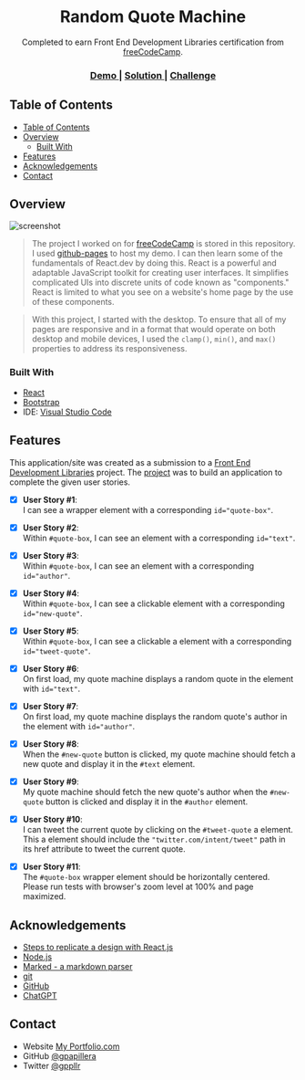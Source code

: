<!-- Please update value in the {}  -->

<h1 align="center">Random Quote Machine</h1>

<div align="center">
   Completed to earn Front End Development Libraries certification from <a href="https://www.freecodecamp.org/" target="_blank">freeCodeCamp</a>.
</div>

<div align="center">
  <h3>
    <a href="https://gpapillera.github.io/random-quote-machine-react/">
      Demo
    </a>
    <span> | </span>
    <a href="https://github.com/gpapillera/random-quote-machine-react/tree/main">
      Solution
    </a>
    <span> | </span>
    <a href="https://www.freecodecamp.org/learn/front-end-development-libraries/front-end-development-libraries-projects/build-a-random-quote-machine">
      Challenge
    </a>
  </h3>
</div>

<!-- TABLE OF CONTENTS -->

## Table of Contents

- [Table of Contents](#table-of-contents)
- [Overview](#overview)
  - [Built With](#built-with)
- [Features](#features)
- [Acknowledgements](#acknowledgements)
- [Contact](#contact)

<!-- OVERVIEW -->

## Overview

![screenshot](/Untitled.gif)

> The project I worked on for [freeCodeCamp](https://www.freecodecamp.org/learn/front-end-development-libraries/front-end-development-libraries-projects/build-a-random-quote-machine) is stored in this repository. I used [github-pages](https://github.com/gitname/react-gh-pages) to host my demo. I can then learn some of the fundamentals of React.dev by doing this. React is a powerful and adaptable JavaScript toolkit for creating user interfaces. It simplifies complicated UIs into discrete units of code known as "components." React is limited to what you see on a website's home page by the use of these components.

> With this project, I started with the desktop. To ensure that all of my pages are responsive and in a format that would operate on both desktop and mobile devices, I used the `clamp()`, `min()`, and `max()` properties to address its responsiveness.

### Built With

<!-- This section should list any major frameworks that you built your project using. Here are a few examples.-->

- [React](https://react.dev/)
- [Bootstrap](https://getbootstrap.com/)
- IDE: [Visual Studio Code](https://code.visualstudio.com/)

## Features

<!-- List the features of your application or follow the template. Don't share the figma file here :) -->

This application/site was created as a submission to a [Front End Development Libraries](https://devchallenges.io/challenges) project. The [project](https://www.freecodecamp.org/learn/front-end-development-libraries/front-end-development-libraries-projects/build-a-random-quote-machine) was to build an application to complete the given user stories.

- [x] **User Story #1**:\
  I can see a wrapper element with a corresponding `id="quote-box"`.

- [x] **User Story #2**:\
  Within `#quote-box`, I can see an element with a corresponding `id="text"`.

- [x] **User Story #3**:\
  Within `#quote-box`, I can see an element with a corresponding `id="author"`.

- [x] **User Story #4**:\
  Within `#quote-box`, I can see a clickable element with a corresponding `id="new-quote"`.

- [x] **User Story #5**:\
  Within `#quote-box`, I can see a clickable a element with a corresponding `id="tweet-quote"`.

- [x] **User Story #6**:\
  On first load, my quote machine displays a random quote in the element with `id="text"`.

- [x] **User Story #7**:\
  On first load, my quote machine displays the random quote's author in the element with `id="author"`.

- [x] **User Story #8**:\
  When the `#new-quote` button is clicked, my quote machine should fetch a new quote and display it in the `#text` element.

- [x] **User Story #9**:\
  My quote machine should fetch the new quote's author when the `#new-quote` button is clicked and display it in the `#author` element.

- [x] **User Story #10**:\
  I can tweet the current quote by clicking on the `#tweet-quote` a element. This a element should include the `"twitter.com/intent/tweet"` path in its href attribute to tweet the current quote.

- [x] **User Story #11**:\
  The `#quote-box` wrapper element should be horizontally centered. Please run tests with browser's zoom level at 100% and page maximized.


## Acknowledgements

<!-- This section should list any articles or add-ons/plugins that helps you to complete the project. This is optional but it will help you in the future. For exmpale -->

- [Steps to replicate a design with React.js](https://www.freecodecamp.org/learn/front-end-development-libraries/front-end-development-libraries-projects/build-a-random-quote-machine)
- [Node.js](https://nodejs.org/)
- [Marked - a markdown parser](https://github.com/chjj/marked)
- [git](https://git-scm.com/)
- [GitHub](https://github.com/)
- [ChatGPT](https://chat.openai.com/chat)

## Contact

- Website [My Portfolio.com](https://gpapillera.github.io/MyPortfolio/)
- GitHub [@gpapillera](https://github.com/gpapillera)
- Twitter [@gppllr](https://twitter.com/gppllr)
